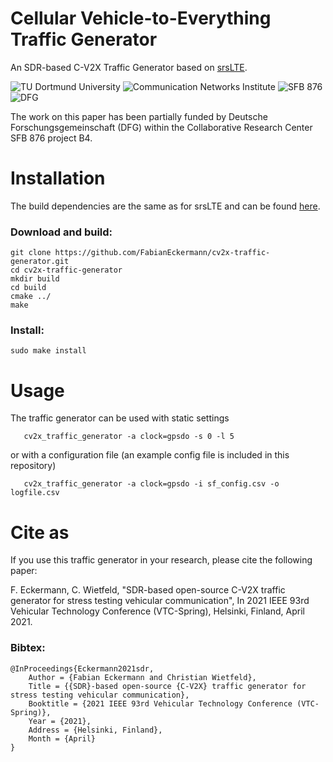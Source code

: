 # Cellular Vehicle-to-Everything Traffic Generator

An SDR-based C-V2X Traffic Generator based on [srsLTE](https://github.com/srsLTE/srsLTE).

![TU Dortmund University](img/tu-dortmund_small.png "TU Dortmund University")
![Communication Networks Institute](img/CNI_small.png "Communication Networks Institute")
![SFB 876](img/SFB876_small.png "Collaborative Research Center SFB 876")
![DFG](img/DFG_small.png "DFG")


The work on this paper has been partially funded by Deutsche Forschungsgemeinschaft (DFG) within the Collaborative Research Center SFB 876 project B4.

# Installation

The build dependencies are the same as for srsLTE and can be found [here](https://github.com/srsLTE/srsLTE#build-instructions).

### Download and build:
```
git clone https://github.com/FabianEckermann/cv2x-traffic-generator.git
cd cv2x-traffic-generator
mkdir build
cd build
cmake ../
make
```

### Install:
```
sudo make install
```


# Usage

The traffic generator can be used with static settings
```
   cv2x_traffic_generator -a clock=gpsdo -s 0 -l 5
```
or with a configuration file (an example config file is included in this repository)
```
   cv2x_traffic_generator -a clock=gpsdo -i sf_config.csv -o logfile.csv
```

# Cite as

If you use this traffic generator in your research, please cite the following paper:

<!-- F. Eckermann, C. Wietfeld, ["SDR-based open-source C-V2X traffic generator for stress testing vehicular communication"](https://www.kn.e-technik.tu-dortmund.de/.cni-bibliography/publications/cni-publications/Eckermann2021sdr-based.pdf), In 2021 IEEE 93rd Vehicular Technology Conference (VTC-Spring), Helsinki, Finland, April 2021. -->

F. Eckermann, C. Wietfeld, "SDR-based open-source C-V2X traffic generator for stress testing vehicular communication", In 2021 IEEE 93rd Vehicular Technology Conference (VTC-Spring), Helsinki, Finland, April 2021.

### Bibtex:

	@InProceedings{Eckermann2021sdr,
		Author = {Fabian Eckermann and Christian Wietfeld},
		Title = {{SDR}-based open-source {C-V2X} traffic generator for stress testing vehicular communication},
		Booktitle = {2021 IEEE 93rd Vehicular Technology Conference (VTC-Spring)},
		Year = {2021},
		Address = {Helsinki, Finland},
		Month = {April}
	}
